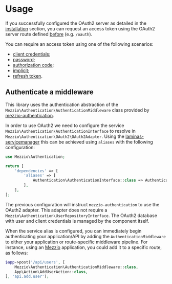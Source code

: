 # Usage

If you successfully configured the OAuth2 server as detailed in the
[installation](intro.md) section, you can request an access token using the
OAuth2 server route defined [before](intro.md#configure-the-oauth2-route)
(e.g. `/oauth`).

You can require an access token using one of the following scenarios:

- [client credentials](grant/client_credentials.md);
- [password](grant/password.md);
- [authorization code](grant/auth_code.md);
- [implicit](grant/implicit.md);
- [refresh token](grant/refresh_token.md).

## Authenticate a middleware

This library uses the authentication abstraction of the `Mezzio\Authentication\AuthenticationMiddleware`
class provided by [mezzio-authentication](https://github.com/mezzio/mezzio-authentication).

In order to use OAuth2 we need to configure the service
`Mezzio\Authentication\AuthenticationInterface` to resolve in
`Mezzio\Authentication\OAuth2\OAuth2Adapter`. Using the
[laminas-servicemanager](https://github.com/laminas/laminas-servicemanager) this
can be achieved using `aliases` with the following configuration:

```php
use Mezzio\Authentication;

return [
    'dependencies' => [
        'aliases' => [
            Authentication\AuthenticationInterface::class => Authentication\OAuth2\OAuth2Adapter::class,
        ],
    ],
];
```

The previous configuration will instruct `mezzio-authentication` to use
the OAuth2 adapter. This adapter does not require a `Mezzio\Authentication\UserRepositoryInterface`.
The OAuth2 database with user and client credentials is managed by the component
itself.

When the service alias is configured, you can immediately begin authenticating
your application/API by adding the `AuthenticationMiddleware` to either your
application or route-specific middleware pipeline. For instance, using an
[Mezzio](https://docs.mezzio.dev/mezzio/) application, you
could add it to a specific route, as follows:

```php
$app->post('/api/users', [
    Mezzio\Authentication\AuthenticationMiddleware::class,
    App\Action\AddUserAction::class,
], 'api.add.user');
```
